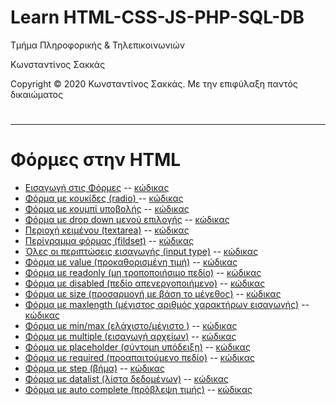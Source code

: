 <html>
<body>
<h1> Learn HTML-CSS-JS-PHP-SQL-DB</h1>
<p> Τμήμα Πληροφορικής & Τηλεπικοινωνιών </p>
<p> Κωνσταντίνος Σακκάς</p>
<p>Copyright © 2020 Κωνσταντίνος Σακκάς. Με την επιφύλαξη παντός δικαιώματος</p>
  <h1></h1>
<hr>

<h1>Φόρμες στην HTML</h1>

<ul>

<li><a href="./Code greek/form.html" target="_blank">Εισαγωγή στις Φόρμες</a> -- <a href="https://github.com/ksakkas/Learn-Create-Site/tree/master/%CE%A6%CF%8C%CF%81%CE%BC%CE%B5%CF%82%20%CF%83%CF%84%CE%B7%CE%BD%20HTML/Code%20greek/form.html">κώδικας </a></li>
<li><a href="./Code greek/radio_button.html" target="_blank">Φόρμα με κουκίδες (radio) </a> -- <a href="https://github.com/ksakkas/Learn-Create-Site/tree/master/%CE%A6%CF%8C%CF%81%CE%BC%CE%B5%CF%82%20%CF%83%CF%84%CE%B7%CE%BD%20HTML/Code%20greek/radio_button.html">κώδικας </a></li>
<li><a href="./Code greek/form_with_submit.html" target="_blank">Φόρμα με κουμπί υποβολής</a> -- <a href="https://github.com/ksakkas/Learn-Create-Site/tree/master/%CE%A6%CF%8C%CF%81%CE%BC%CE%B5%CF%82%20%CF%83%CF%84%CE%B7%CE%BD%20HTML/Code%20greek/form_with_submit.html">κώδικας </a></li>
<li><a href="./Code greek/form_dropdown.html" target="_blank">Φόρμα με drop down μενού επιλογής</a> -- <a href="https://github.com/ksakkas/Learn-Create-Site/tree/master/%CE%A6%CF%8C%CF%81%CE%BC%CE%B5%CF%82%20%CF%83%CF%84%CE%B7%CE%BD%20HTML/Code%20greek/form_dropdown.html">κώδικας </a></li>
<li><a href="./Code greek/textarea.html" target="_blank">Περιοχή κειμένου (textarea)</a> -- <a href="https://github.com/ksakkas/Learn-Create-Site/tree/master/%CE%A6%CF%8C%CF%81%CE%BC%CE%B5%CF%82%20%CF%83%CF%84%CE%B7%CE%BD%20HTML/Code%20greek/textarea.html">κώδικας </a></li>
<li><a href="./Code greek/fieldset.html" target="_blank">Περίγραμμα φόρμας (fildset)</a> -- <a href="https://github.com/ksakkas/Learn-Create-Site/tree/master/%CE%A6%CF%8C%CF%81%CE%BC%CE%B5%CF%82%20%CF%83%CF%84%CE%B7%CE%BD%20HTML/Code%20greek/fieldset.html">κώδικας </a></li>
<li><a href="./Code greek/input_type.html" target="_blank">Όλες οι περιπτώσεις εισαγωγής (input type)</a> -- <a href="https://github.com/ksakkas/Learn-Create-Site/tree/master/%CE%A6%CF%8C%CF%81%CE%BC%CE%B5%CF%82%20%CF%83%CF%84%CE%B7%CE%BD%20HTML/Code%20greek/input_type.html">κώδικας </a></li>
<li><a href="./Code greek/value_form.html" target="_blank">Φόρμα με value (προκαθορισμένη τιμή)</a> -- <a href="https://github.com/ksakkas/Learn-Create-Site/tree/master/%CE%A6%CF%8C%CF%81%CE%BC%CE%B5%CF%82%20%CF%83%CF%84%CE%B7%CE%BD%20HTML/Code%20greek/value_form.html">κώδικας </a></li>
<li><a href="./Code greek/form_readonly.html" target="_blank">Φόρμα με readonly (μη τροποποιήσιμο πεδίο)</a> -- <a href="https://github.com/ksakkas/Learn-Create-Site/tree/master/%CE%A6%CF%8C%CF%81%CE%BC%CE%B5%CF%82%20%CF%83%CF%84%CE%B7%CE%BD%20HTML/Code%20greek/form_readonly.html">κώδικας </a></li>
<li><a href="./Code greek/form_disabled.html" target="_blank">Φόρμα με disabled (πεδίο απενεργοποιήμενο)</a> -- <a href="https://github.com/ksakkas/Learn-Create-Site/tree/master/%CE%A6%CF%8C%CF%81%CE%BC%CE%B5%CF%82%20%CF%83%CF%84%CE%B7%CE%BD%20HTML/Code%20greek/form_disabled.html">κώδικας </a></li>
<li><a href="./Code greek/form_size.html" target="_blank">Φόρμα με size (προσαρμογή με βάση το μέγεθος)</a> -- <a href="https://github.com/ksakkas/Learn-Create-Site/tree/master/%CE%A6%CF%8C%CF%81%CE%BC%CE%B5%CF%82%20%CF%83%CF%84%CE%B7%CE%BD%20HTML/Code%20greek/form_size.html">κώδικας </a></li>
<li><a href="./Code greek/form_maxlength.html" target="_blank">Φόρμα με maxlength (μέγιστος αριθμός χαρακτήρων εισαγωγής)</a> -- <a href="https://github.com/ksakkas/Learn-Create-Site/tree/master/%CE%A6%CF%8C%CF%81%CE%BC%CE%B5%CF%82%20%CF%83%CF%84%CE%B7%CE%BD%20HTML/Code%20greek/form_maxlength.html">κώδικας </a></li>
<li><a href="./Code greek/form_min_max.html" target="_blank">Φόρμα με min/max (ελάχιστο/μέγιστο )</a> -- <a href="https://github.com/ksakkas/Learn-Create-Site/tree/master/%CE%A6%CF%8C%CF%81%CE%BC%CE%B5%CF%82%20%CF%83%CF%84%CE%B7%CE%BD%20HTML/Code%20greek/form_min_max.html">κώδικας </a></li>
<li><a href="./Code greek/form_multiple.html" target="_blank">Φόρμα με multiple (εισαγωγή αρχείων)</a> -- <a href="https://github.com/ksakkas/Learn-Create-Site/tree/master/%CE%A6%CF%8C%CF%81%CE%BC%CE%B5%CF%82%20%CF%83%CF%84%CE%B7%CE%BD%20HTML/Code%20greek/form_multiple.html">κώδικας </a></li>
<li><a href="./Code greek/form_placeholder.html" target="_blank">Φόρμα με placeholder (σύντομη υπόδειξη)</a> -- <a href="https://github.com/ksakkas/Learn-Create-Site/tree/master/%CE%A6%CF%8C%CF%81%CE%BC%CE%B5%CF%82%20%CF%83%CF%84%CE%B7%CE%BD%20HTML/Code%20greek/form_placeholder.html">κώδικας </a></li>
<li><a href="./Code greek/form_required.html" target="_blank">Φόρμα με required (προαπαιτούμενο πεδίο)</a> -- <a href="https://github.com/ksakkas/Learn-Create-Site/tree/master/%CE%A6%CF%8C%CF%81%CE%BC%CE%B5%CF%82%20%CF%83%CF%84%CE%B7%CE%BD%20HTML/Code%20greek/form_required.html">κώδικας </a></li>
<li><a href="./Code greek/form_step.html" target="_blank">Φόρμα με step (βήμα)</a> -- <a href="https://github.com/ksakkas/Learn-Create-Site/tree/master/%CE%A6%CF%8C%CF%81%CE%BC%CE%B5%CF%82%20%CF%83%CF%84%CE%B7%CE%BD%20HTML/Code%20greek/form_step.html">κώδικας </a></li>
<li><a href="./Code greek/form_datalist.html" target="_blank">Φόρμα με datalist (λίστα δεδομένων)</a> -- <a href="https://github.com/ksakkas/Learn-Create-Site/tree/master/%CE%A6%CF%8C%CF%81%CE%BC%CE%B5%CF%82%20%CF%83%CF%84%CE%B7%CE%BD%20HTML/Code%20greek/form_datalist.html">κώδικας </a></li>
<li><a href="./Code greek/form_autocomplete.html" target="_blank">Φόρμα με auto complete (πρόβλεψη τιμής)</a> -- <a href="https://github.com/ksakkas/Learn-Create-Site/tree/master/%CE%A6%CF%8C%CF%81%CE%BC%CE%B5%CF%82%20%CF%83%CF%84%CE%B7%CE%BD%20HTML/Code%20greek/form_autocomplete.html">κώδικας </a></li>
</ul>



</body>
</html>

